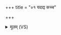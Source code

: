 +++
title = "०१ यदद्य कच्च"

+++
<details><summary>मूलम् (VS)</summary>

यद॒द्य कच्च॑ वृत्रहन्नु॒दगा॑ अ॒भि सू॑र्य।  
सर्वं॒ तदि॑न्द्र ते॒ वशे॑ ॥
</details>
